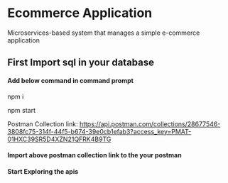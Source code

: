 
# Ecommerce Application

Microservices-based system that manages a simple e-commerce application

## First Import sql in your database

#### Add below command in command prompt 

npm i

npm start

Postman Collection link: https://api.postman.com/collections/28677546-3808fc75-314f-44f5-b674-39e0cb1efab3?access_key=PMAT-01HXC39SR5D4XZN21QFRK4B9TG

#### Import above postman collection link to the your postman 

#### Start Exploring the apis
